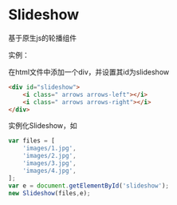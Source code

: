 # Slideshow

<p>基于原生js的轮播组件</br>

<p>实例：</br>

在html文件中添加一个div，并设置其id为slideshow

```html
<div id="slideshow">
	<i class=" arrows arrows-left"></i>
	<i class=" arrows arrows-right"></i>
</div>
```

实例化Slideshow，如

```javascript
var files = [
	'images/1.jpg',
	'images/2.jpg',
	'images/3.jpg',
	'images/4.jpg',
];
var e = document.getElementById('slideshow');
new Slideshow(files,e);
```
